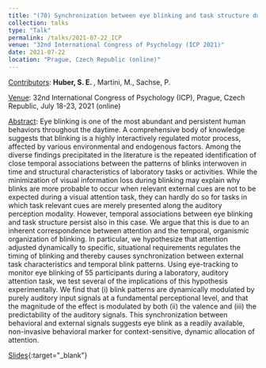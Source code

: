 ```yaml
---
title: "(70) Synchronization between eye blinking and task structure during an auditory attention task"
collection: talks
type: "Talk"
permalink: /talks/2021-07-22_ICP
venue: "32nd International Congress of Psychology (ICP 2021)"
date: 2021-07-22
location: "Prague, Czech Republic (online)"
---
```


<u>Contributors</u>: <b>Huber, S. E. </b>, Martini, M., Sachse, P.

<u>Venue</u>: 32nd International Congress of Psychology (ICP), Prague, Czech Republic, July 18-23, 2021 (online)

<u>Abstract</u>: Eye blinking is one of the most abundant and persistent human behaviors throughout the daytime. A comprehensive body of knowledge suggests that blinking is a highly interactively regulated motor process, affected by various environmental and endogenous factors. Among the diverse findings precipitated in the literature is the repeated identification of close temporal associations between the patterns of blinks interwoven in time and structural characteristics of laboratory tasks or activities. While the minimization of visual information loss during blinking may explain why blinks are more probable to occur when relevant external cues are not to be expected during a visual attention task, they can hardly do so for tasks in which task relevant cues are merely presented along the auditory perception modality. However, temporal associations between eye blinking and task structure persist also in this case. We argue that this is due to an inherent correspondence between attention and the temporal, organismic organization of blinking. In particular, we hypothesize that attention adjusted dynamically to specific, situational requirements regulates the timing of blinking and thereby causes synchronization between external task characteristics and temporal blink patterns. Using eye-tracking to monitor eye blinking of 55 participants during a laboratory, auditory attention task, we test several of the implications of this hypothesis experimentally. We find that (i) blink patterns are dynamically modulated by purely auditory input signals at a fundamental perceptional level, and that the magnitude of the effect is modulated by both (ii) the valence and (iii) the predictability of the auditory signals. This synchronization between behavioral and external signals suggests eye blink as a readily available, non-invasive behavioral marker for context-sensitive, dynamic allocation of attention.

[Slides](http://stefaneha.github.io/files/2021-07-22_ICP.pdf){:target="_blank"}
